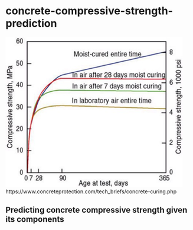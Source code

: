 # concrete-compressive-strength-prediction
<img src="https://github.com/UrielV1/concrete-compressive-strength-prediction/blob/main/concrete1.png" alt="https://github.com/UrielV1/concrete-compressive-strength-prediction/blob/main/concrete1.png" width="480"/>
https://www.concreteprotection.com/tech_briefs/concrete-curing.php



## Predicting concrete compressive strength given its components 
